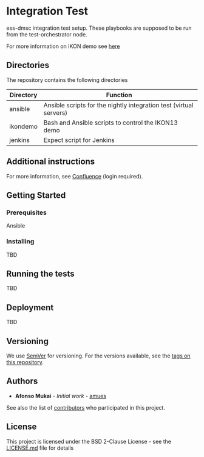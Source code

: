 # Integration Test

ess-dmsc integration test setup. These playbooks are supposed to be run from
the test-orchestrator node.

For more information on IKON demo see [here](ikondemo/README.md)

## Directories

The repository contains the following directories

Directory             | Function
-------------         | -------------
ansible               | Ansible scripts for the nightly integration test (virtual servers)
ikondemo              | Bash and Ansible scripts to control the IKON13 demo
jenkins               | Expect script for Jenkins


## Additional instructions

For more information, see
[Confluence](https://confluence.esss.lu.se/display/ECDC/Integration+Test+Environment) (login
required).



## Getting Started

### Prerequisites
Ansible

### Installing

TBD 

## Running the tests
TBD 

## Deployment
TBD

## Versioning

We use [SemVer](http://semver.org/) for versioning. For the versions available, see the [tags on this repository](https://github.com/ess-dmsc/project/tags).

## Authors

* **Afonso Mukai** - *Initial work* - [amues](https://github.com/amues)

See also the list of [contributors](https://github.com/ess-dmsc/integration-test/contributors) who participated in this project.

## License

This project is licensed under the BSD 2-Clause License - see the [LICENSE.md](LICENSE.md) file for details
